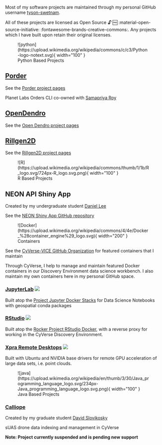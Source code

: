 Most of my software projects are maintained through my personal GitHub username [tyson-swetnam](https://github.com/tyson-swetnam).

All of these projects are licensed as Open Source 🔓 🆓 :material-open-source-initiative: :fontawesome-brands-creative-commons:. Any projects which I have built upon retain their original licenses.

<figure markdown> 
    ![python](https://upload.wikimedia.org/wikipedia/commons/c/c3/Python-logo-notext.svg){ width="100" }
    <figcaption>Python Based Projects</figcaption>
</figure>
    
## [Porder](https://github.com/tyson-swetnam/porder)

See the [Porder project pages](https://tyson-swetnam.github.io/porder)

Planet Labs Orders CLI co-owned with [Samapriya Roy](https://github.com/samapriya)

## [OpenDendro](https://github.com/opendendro)

See the [Open Dendro project pages](https://opendendro.github.io/opendendro)

## [Rillgen2D](https://github.com/tyson-swetnam/rillgen2d)

See the [Rillgen2D project pages](https://tyson-swetnam.github.io/rillgen2d)

<figure markdown> 
    ![R](https://upload.wikimedia.org/wikipedia/commons/thumb/1/1b/R_logo.svg/724px-R_logo.svg.png){ width="100" }
    <figcaption>R Based Projects</figcaption>
</figure>

## NEON API Shiny App

Created by my undergraduate student [Daniel Lee](https://github.com/danielshulee)

See the [NEON Shiny App GitHub repository](https://github.com/cyverse-gis/neon-shiny-browser)

<figure markdown> 
    ![Docker](https://upload.wikimedia.org/wikipedia/commons/4/4e/Docker_%28container_engine%29_logo.svg){ width="200" }
    <figcaption>Containers</figcaption>
</figure>

See the [CyVerse-VICE GitHub Organization](https://github.com/cyverse-vice/) for featured containers that I maintain

Through CyVerse, I help to manage and maintain featured Docker containers in our Discovery Environment data science workbench. I also maintain my own containers here in my personal GitHub space.

### [JupyterLab](https://github.com/cyverse-vice/jupyterlab-datascience) <a href="https://de.cyverse.org/apps/de/cc77b788-bc45-11eb-9934-008cfa5ae621/launch?saved-launch-id=4ab1f690-f360-4bba-bef9-d22f9f7b82f9" target="_blank" rel="noopener noreferrer"><img src="https://img.shields.io/badge/Datascience-latest-orange?style=plastic&logo=jupyter"></a> 

Built atop the [Project Jupyter Docker Stacks](https://jupyter-docker-stacks.readthedocs.io/en/latest/) for Data Science Notebooks with geospatial conda packages

### [RStudio](https://github.com/cyverse-vice/rstudio-geospatial) <a href="https://de.cyverse.org/apps/de/07e2b2e6-becd-11e9-b524-008cfa5ae621/launch" target="_blank" rel="noopener noreferrer"><img src="https://img.shields.io/badge/Geospatial-latest-blue?style=plastic&logo=rstudio"></a>

Built atop the [Rocker Project RStudio Docker](https://www.rocker-project.org/), with a reverse proxy for working in the CyVerse Discovery Environment.

### [Xpra Remote Desktops](https://github.com/cyverse-vice/xpra) <a href="https://de.cyverse.org/apps/de/f3f8cc78-23d5-11ec-abcf-008cfa5ae621/launch?saved-launch-id=755e40db-e623-4756-bd2a-d1c0ebffe97a" target="_blank" rel="noopener noreferrer"><img src="https://img.shields.io/badge/Xpra-latest-green?style=plastic&logo=nvidia"></a>

Built with Ubuntu and NVIDIA base drivers for remote GPU acceleration of large data sets, i.e. point clouds. 

<figure markdown> 
    ![java](https://upload.wikimedia.org/wikipedia/en/thumb/3/30/Java_programming_language_logo.svg/234px-Java_programming_language_logo.svg.png){ width="100" }
    <figcaption>Java Based Projects</figcaption>
</figure>

### [Calliope](https://cyverse-gis.github.io/calliope/) 

Created by my graduate student [David Slovikosky](https://github.com/DavidM1A2) 

sUAS drone data indexing and management in CyVerse

**Note: Project currently suspended and is pending new support**
